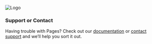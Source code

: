 ![Logo](https://github.com/ccsangjin/landing/raw/master/ChainCabinet_CI.png)


### Support or Contact

Having trouble with Pages? Check out our [documentation](https://help.github.com/categories/github-pages-basics/) or [contact support](https://github.com/contact) and we’ll help you sort it out.
